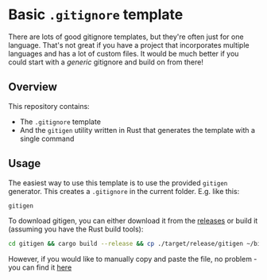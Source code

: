 # Basic `.gitignore` template

There are lots of good gitignore templates, but they're often just for one language. That's not great if you have a project that incorporates multiple languages and has a lot of custom files. It would be much better if you could start with a _generic_ gitignore and build on from there!

## Overview

This repository contains:

- The `.gitignore` template
- And the `gitigen` utility written in Rust that generates the template with a single command

## Usage

The easiest way to use this template is to use the provided `gitigen` generator. This creates a `.gitignore` in the current folder. E.g. like this:

```bash
gitigen
```

To download gitigen, you can either download it from the [releases](https://github.com/Songtech-0912/basic-gitignore) or build it (assuming you have the Rust build tools):

```bash
cd gitigen && cargo build --release && cp ./target/release/gitigen ~/bin # or whatever location your global execs are in
```

However, if you would like to manually copy and paste the file, no problem - you can find it [here](./gitignore-template)
